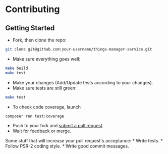 # Contributing

## Getting Started
 * Fork, then clone the repo:
```bash
git clone git@github.com:your-username/things-manager-service.git
````

 * Make sure everything goes well:
```bash
make build
make test
```

 * Make your changes (Add/Update tests according to your changes).
 * Make sure tests are still green:
```bash
make test
```

 * To check code coverage, launch
```bash
composer run test:coverage
```

 * Push to your fork and [submit a pull request](https://github.com/yoanm/things-manager-service/compare/).
 * Wait for feedback or merge.

  Some stuff that will increase your pull request's acceptance:
    * Write tests.
    * Follow PSR-2 coding style.
    * Write good commit messages.
